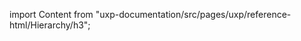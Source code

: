 
import Content from "uxp-documentation/src/pages/uxp/reference-html/Hierarchy/h3";

<Content query="product=xd"/>
